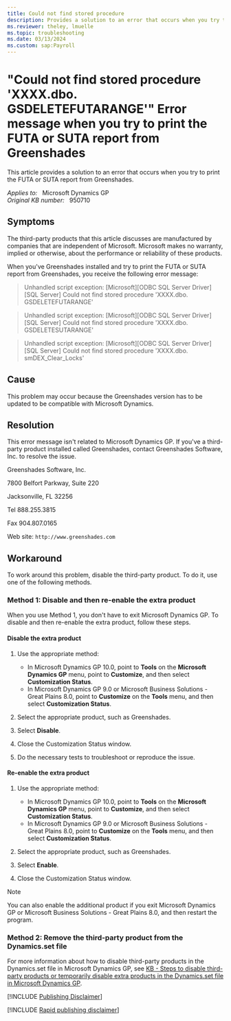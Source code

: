 ```yaml
---
title: Could not find stored procedure
description: Provides a solution to an error that occurs when you try to print the FUTA or SUTA report from Greenshades.
ms.reviewer: theley, lmuelle
ms.topic: troubleshooting
ms.date: 03/13/2024
ms.custom: sap:Payroll
---
```

# "Could not find stored procedure 'XXXX.dbo. GSDELETEFUTARANGE'" Error message when you try to print the FUTA or SUTA report from Greenshades

This article provides a solution to an error that occurs when you try to print the FUTA or SUTA report from Greenshades.

_Applies to:_ &nbsp; Microsoft Dynamics GP  
_Original KB number:_ &nbsp; 950710

## Symptoms

The third-party products that this article discusses are manufactured by companies that are independent of Microsoft. Microsoft makes no warranty, implied or otherwise, about the performance or reliability of these products.

When you've Greenshades installed and try to print the FUTA or SUTA report from Greenshades, you receive the following error message:

> Unhandled script exception: [Microsoft][ODBC SQL Server Driver][SQL Server] Could not find stored procedure 'XXXX.dbo. GSDELETEFUTARANGE'

> Unhandled script exception: [Microsoft][ODBC SQL Server Driver][SQL Server] Could not find stored procedure 'XXXX.dbo. GSDELETESUTARANGE'

> Unhandled script exception: [Microsoft][ODBC SQL Server Driver][SQL Server] Could not find stored procedure 'XXXX.dbo. smDEX_Clear_Locks'

## Cause

This problem may occur because the Greenshades version has to be updated to be compatible with Microsoft Dynamics.

## Resolution

This error message isn't related to Microsoft Dynamics GP. If you've a third-party product installed called Greenshades, contact Greenshades Software, Inc. to resolve the issue.

Greenshades Software, Inc.

7800 Belfort Parkway, Suite 220

Jacksonville, FL 32256

Tel 888.255.3815

Fax 904.807.0165

Web site: `http://www.greenshades.com`

## Workaround

To work around this problem, disable the third-party product. To do it, use one of the following methods.

### Method 1: Disable and then re-enable the extra product

When you use Method 1, you don't have to exit Microsoft Dynamics GP. To disable and then re-enable the extra product, follow these steps.

#### Disable the extra product

1. Use the appropriate method:
   - In Microsoft Dynamics GP 10.0, point to **Tools** on the **Microsoft Dynamics GP** menu, point to **Customize**, and then select **Customization Status**.
   - In Microsoft Dynamics GP 9.0 or Microsoft Business Solutions - Great Plains 8.0, point to **Customize** on the **Tools** menu, and then select **Customization Status**.

2. Select the appropriate product, such as Greenshades.
3. Select **Disable**.
4. Close the Customization Status window.
5. Do the necessary tests to troubleshoot or reproduce the issue.

#### Re-enable the extra product

1. Use the appropriate method:
   - In Microsoft Dynamics GP 10.0, point to **Tools** on the **Microsoft Dynamics GP** menu, point to **Customize**, and then select **Customization Status**.
   - In Microsoft Dynamics GP 9.0 or Microsoft Business Solutions - Great Plains 8.0, point to **Customize** on the **Tools** menu, and then select **Customization Status**.

2. Select the appropriate product, such as Greenshades.
3. Select **Enable**.
4. Close the Customization Status window.

> [!NOTE]
> You can also enable the additional product if you exit Microsoft Dynamics GP or Microsoft Business Solutions - Great Plains 8.0, and then restart the program.

### Method 2: Remove the third-party product from the Dynamics.set file

For more information about how to disable third-party products in the Dynamics.set file in Microsoft Dynamics GP, see [KB - Steps to disable third-party products or temporarily disable extra products in the Dynamics.set file in Microsoft Dynamics GP](https://support.microsoft.com/help/872087).

[!INCLUDE [Publishing Disclaimer](../../includes/publishing-disclaimer.md)]

[!INCLUDE [Rapid publishing disclaimer](../../includes/rapid-publishing-disclaimer.md)]
